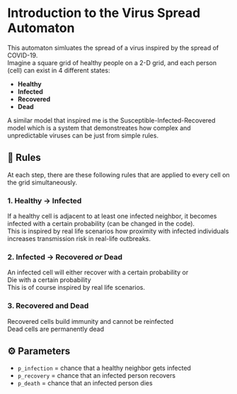 # Introduction to the Virus Spread Automaton

This automaton simluates the spread of a virus inspired by the spread of COVID-19.  
Imagine a square grid of healthy people on a 2-D grid, and each person (cell) can exist in 4 different states:

- **Healthy**  
- **Infected**  
- **Recovered**  
- **Dead**

A similar model that inspired me is the Susceptible-Infected-Recovered model which is a system that demonstreates how complex and unpredictable viruses can be just from simple rules.

## 🔁 Rules

At each step, there are these following rules that are applied to every cell on the grid simultaneously.

### 1. Healthy → Infected  
If a healthy cell is adjacent to at least one infected neighbor, it becomes infected with a certain probability (can be changed in the code).  
This is inspired by real life scenarios how proximity with infected individuals increases transmission risk in real-life outbreaks.

### 2. Infected → Recovered *or* Dead  
An infected cell will either recover with a certain probability or  
Die with a certain probability  
This is of course inspired by real life scenarios.

### 3. Recovered and Dead  
Recovered cells build immunity and cannot be reinfected  
Dead cells are permanently dead

## ⚙️ Parameters

- `p_infection` = chance that a healthy neighbor gets infected  
- `p_recovery` = chance that an infected person recovers  
- `p_death` = chance that an infected person dies
